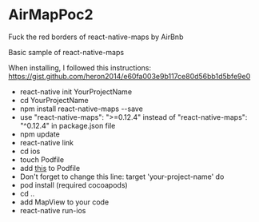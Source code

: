 # AirMapPoc2
Fuck the red borders of react-native-maps by AirBnb

Basic sample of react-native-maps

When installing, I followed this instructions:
https://gist.github.com/heron2014/e60fa003e9b117ce80d56bb1d5bfe9e0


- react-native init YourProjectName
- cd YourProjectName
- npm install react-native-maps --save
- use "react-native-maps": ">=0.12.4" instead of "react-native-maps": "^0.12.4" in package.json file
- npm update
- react-native link
- cd ios
- touch Podfile
- add [this](https://raw.githubusercontent.com/onuar/AirMapPoc2/master/ios/Podfile) to Podfile 
- Don't forget to change this line: target 'your-project-name' do
- pod install (required cocoapods)
- cd ..
- add MapView to your code
- react-native run-ios